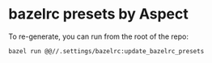 # bazelrc presets by Aspect

To re-generate, you can run from the root of the repo:

```sh
bazel run @@//.settings/bazelrc:update_bazelrc_presets
```
